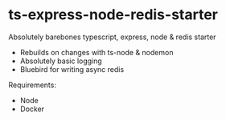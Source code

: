 # ts-express-node-redis-starter
Absolutely barebones typescript, express, node &amp; redis starter
- Rebuilds on changes with ts-node & nodemon
- Absolutely basic logging
- Bluebird for writing async redis

Requirements:
 - Node
 - Docker
